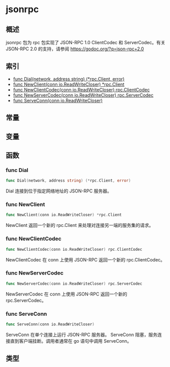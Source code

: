 
# jsonrpc

## 概述

jsonrpc 包为 rpc 包实现了 JSON-RPC 1.0 ClientCodec 和 ServerCodec。有关 JSON-RPC 2.0 的支持，请参阅 https://godoc.org/?q=json-rpc+2.0

## 索引

- [func Dial(network, address string) (*rpc.Client, error)](#func-dial)
- [func NewClient(conn io.ReadWriteCloser) *rpc.Client](#func-newclient)
- [func NewClientCodec(conn io.ReadWriteCloser) rpc.ClientCodec](#func-newclientcodec)
- [func NewServerCodec(conn io.ReadWriteCloser) rpc.ServerCodec](#func-newservercodec)
- [func ServeConn(conn io.ReadWriteCloser)](#func-serveconn)

## 常量

## 变量

## 函数

### func Dial

```go
func Dial(network, address string) (*rpc.Client, error)
```

Dial 连接到位于指定网络地址的 JSON-RPC 服务器。

### func NewClient

```go
func NewClient(conn io.ReadWriteCloser) *rpc.Client
```

NewClient 返回一个新的 rpc.Client 来处理对连接另一端的服务集的请求。

### func NewClientCodec

```go
func NewClientCodec(conn io.ReadWriteCloser) rpc.ClientCodec
```

NewClientCodec 在 conn 上使用 JSON-RPC 返回一个新的 rpc.ClientCodec。

### func NewServerCodec

```go
func NewServerCodec(conn io.ReadWriteCloser) rpc.ServerCodec
```

NewServerCodec 在 conn 上使用 JSON-RPC 返回一个新的 rpc.ServerCodec。

### func ServeConn

```go
func ServeConn(conn io.ReadWriteCloser)
```

ServeConn 在单个连接上运行 JSON-RPC 服务器。 ServeConn 阻塞，服务连接直到客户端挂断。调用者通常在 go 语句中调用 ServeConn。

## 类型
